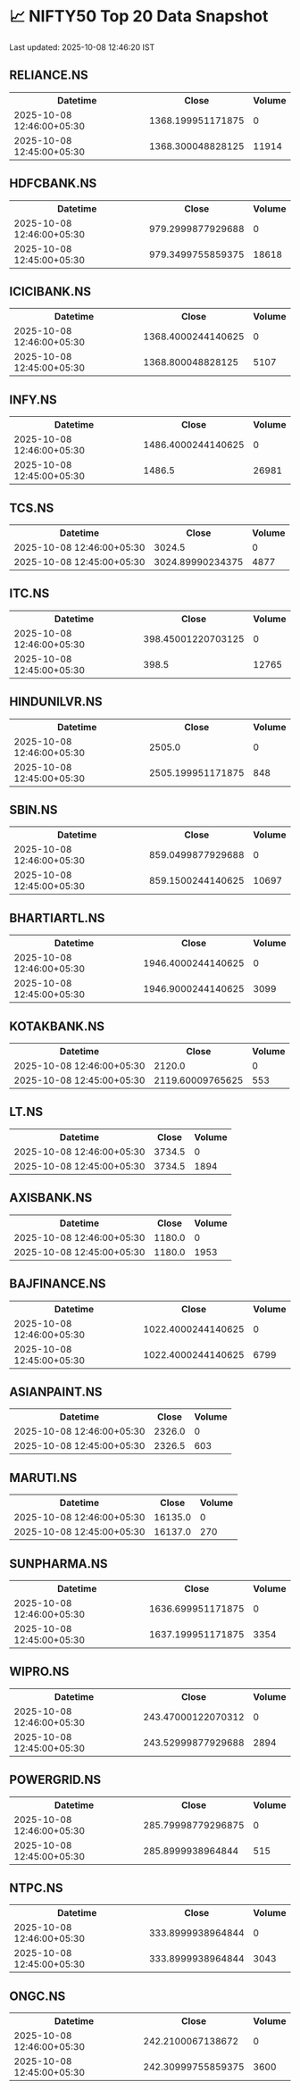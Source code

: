 # 📈 NIFTY50 Top 20 Data Snapshot

Last updated: 2025-10-08 12:46:20 IST

## RELIANCE.NS

<table>
  <tr><th>Datetime</th><th>Close</th><th>Volume</th></tr>
  <tr><td>2025-10-08 12:46:00+05:30</td><td>1368.199951171875</td><td>0</td></tr>
  <tr><td>2025-10-08 12:45:00+05:30</td><td>1368.300048828125</td><td>11914</td></tr>
</table>

## HDFCBANK.NS

<table>
  <tr><th>Datetime</th><th>Close</th><th>Volume</th></tr>
  <tr><td>2025-10-08 12:46:00+05:30</td><td>979.2999877929688</td><td>0</td></tr>
  <tr><td>2025-10-08 12:45:00+05:30</td><td>979.3499755859375</td><td>18618</td></tr>
</table>

## ICICIBANK.NS

<table>
  <tr><th>Datetime</th><th>Close</th><th>Volume</th></tr>
  <tr><td>2025-10-08 12:46:00+05:30</td><td>1368.4000244140625</td><td>0</td></tr>
  <tr><td>2025-10-08 12:45:00+05:30</td><td>1368.800048828125</td><td>5107</td></tr>
</table>

## INFY.NS

<table>
  <tr><th>Datetime</th><th>Close</th><th>Volume</th></tr>
  <tr><td>2025-10-08 12:46:00+05:30</td><td>1486.4000244140625</td><td>0</td></tr>
  <tr><td>2025-10-08 12:45:00+05:30</td><td>1486.5</td><td>26981</td></tr>
</table>

## TCS.NS

<table>
  <tr><th>Datetime</th><th>Close</th><th>Volume</th></tr>
  <tr><td>2025-10-08 12:46:00+05:30</td><td>3024.5</td><td>0</td></tr>
  <tr><td>2025-10-08 12:45:00+05:30</td><td>3024.89990234375</td><td>4877</td></tr>
</table>

## ITC.NS

<table>
  <tr><th>Datetime</th><th>Close</th><th>Volume</th></tr>
  <tr><td>2025-10-08 12:46:00+05:30</td><td>398.45001220703125</td><td>0</td></tr>
  <tr><td>2025-10-08 12:45:00+05:30</td><td>398.5</td><td>12765</td></tr>
</table>

## HINDUNILVR.NS

<table>
  <tr><th>Datetime</th><th>Close</th><th>Volume</th></tr>
  <tr><td>2025-10-08 12:46:00+05:30</td><td>2505.0</td><td>0</td></tr>
  <tr><td>2025-10-08 12:45:00+05:30</td><td>2505.199951171875</td><td>848</td></tr>
</table>

## SBIN.NS

<table>
  <tr><th>Datetime</th><th>Close</th><th>Volume</th></tr>
  <tr><td>2025-10-08 12:46:00+05:30</td><td>859.0499877929688</td><td>0</td></tr>
  <tr><td>2025-10-08 12:45:00+05:30</td><td>859.1500244140625</td><td>10697</td></tr>
</table>

## BHARTIARTL.NS

<table>
  <tr><th>Datetime</th><th>Close</th><th>Volume</th></tr>
  <tr><td>2025-10-08 12:46:00+05:30</td><td>1946.4000244140625</td><td>0</td></tr>
  <tr><td>2025-10-08 12:45:00+05:30</td><td>1946.9000244140625</td><td>3099</td></tr>
</table>

## KOTAKBANK.NS

<table>
  <tr><th>Datetime</th><th>Close</th><th>Volume</th></tr>
  <tr><td>2025-10-08 12:46:00+05:30</td><td>2120.0</td><td>0</td></tr>
  <tr><td>2025-10-08 12:45:00+05:30</td><td>2119.60009765625</td><td>553</td></tr>
</table>

## LT.NS

<table>
  <tr><th>Datetime</th><th>Close</th><th>Volume</th></tr>
  <tr><td>2025-10-08 12:46:00+05:30</td><td>3734.5</td><td>0</td></tr>
  <tr><td>2025-10-08 12:45:00+05:30</td><td>3734.5</td><td>1894</td></tr>
</table>

## AXISBANK.NS

<table>
  <tr><th>Datetime</th><th>Close</th><th>Volume</th></tr>
  <tr><td>2025-10-08 12:46:00+05:30</td><td>1180.0</td><td>0</td></tr>
  <tr><td>2025-10-08 12:45:00+05:30</td><td>1180.0</td><td>1953</td></tr>
</table>

## BAJFINANCE.NS

<table>
  <tr><th>Datetime</th><th>Close</th><th>Volume</th></tr>
  <tr><td>2025-10-08 12:46:00+05:30</td><td>1022.4000244140625</td><td>0</td></tr>
  <tr><td>2025-10-08 12:45:00+05:30</td><td>1022.4000244140625</td><td>6799</td></tr>
</table>

## ASIANPAINT.NS

<table>
  <tr><th>Datetime</th><th>Close</th><th>Volume</th></tr>
  <tr><td>2025-10-08 12:46:00+05:30</td><td>2326.0</td><td>0</td></tr>
  <tr><td>2025-10-08 12:45:00+05:30</td><td>2326.5</td><td>603</td></tr>
</table>

## MARUTI.NS

<table>
  <tr><th>Datetime</th><th>Close</th><th>Volume</th></tr>
  <tr><td>2025-10-08 12:46:00+05:30</td><td>16135.0</td><td>0</td></tr>
  <tr><td>2025-10-08 12:45:00+05:30</td><td>16137.0</td><td>270</td></tr>
</table>

## SUNPHARMA.NS

<table>
  <tr><th>Datetime</th><th>Close</th><th>Volume</th></tr>
  <tr><td>2025-10-08 12:46:00+05:30</td><td>1636.699951171875</td><td>0</td></tr>
  <tr><td>2025-10-08 12:45:00+05:30</td><td>1637.199951171875</td><td>3354</td></tr>
</table>

## WIPRO.NS

<table>
  <tr><th>Datetime</th><th>Close</th><th>Volume</th></tr>
  <tr><td>2025-10-08 12:46:00+05:30</td><td>243.47000122070312</td><td>0</td></tr>
  <tr><td>2025-10-08 12:45:00+05:30</td><td>243.52999877929688</td><td>2894</td></tr>
</table>

## POWERGRID.NS

<table>
  <tr><th>Datetime</th><th>Close</th><th>Volume</th></tr>
  <tr><td>2025-10-08 12:46:00+05:30</td><td>285.79998779296875</td><td>0</td></tr>
  <tr><td>2025-10-08 12:45:00+05:30</td><td>285.8999938964844</td><td>515</td></tr>
</table>

## NTPC.NS

<table>
  <tr><th>Datetime</th><th>Close</th><th>Volume</th></tr>
  <tr><td>2025-10-08 12:46:00+05:30</td><td>333.8999938964844</td><td>0</td></tr>
  <tr><td>2025-10-08 12:45:00+05:30</td><td>333.8999938964844</td><td>3043</td></tr>
</table>

## ONGC.NS

<table>
  <tr><th>Datetime</th><th>Close</th><th>Volume</th></tr>
  <tr><td>2025-10-08 12:46:00+05:30</td><td>242.2100067138672</td><td>0</td></tr>
  <tr><td>2025-10-08 12:45:00+05:30</td><td>242.30999755859375</td><td>3600</td></tr>
</table>

